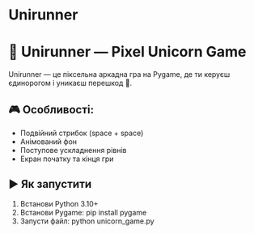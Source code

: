 # Unirunner
# 🦄 Unirunner — Pixel Unicorn Game

Unirunner — це піксельна аркадна гра на Pygame, де ти керуєш єдинорогом і уникаєш перешкод 💩.

## 🎮 Особливості:
- Подвійний стрибок (space + space)
- Анімований фон
- Поступове ускладнення рівнів
- Екран початку та кінця гри

## ▶️ Як запустити
1. Встанови Python 3.10+
2. Встанови Pygame:
pip install pygame
3. Запусти файл:
python unicorn_game.py

